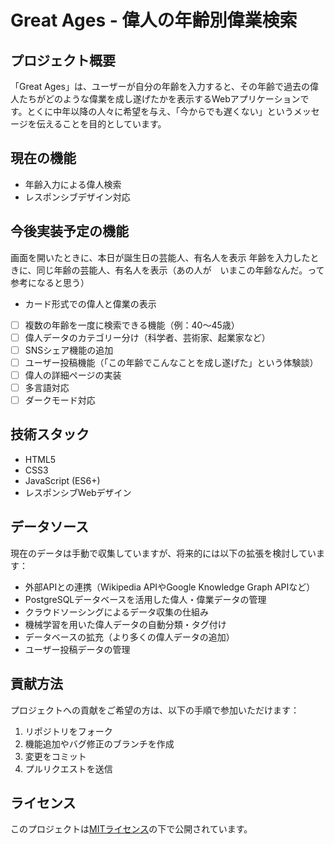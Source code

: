# Great Ages - 偉人の年齢別偉業検索

## プロジェクト概要

「Great Ages」は、ユーザーが自分の年齢を入力すると、その年齢で過去の偉人たちがどのような偉業を成し遂げたかを表示するWebアプリケーションです。とくに中年以降の人々に希望を与え、「今からでも遅くない」というメッセージを伝えることを目的としています。

## 現在の機能

- 年齢入力による偉人検索
- レスポンシブデザイン対応

## 今後実装予定の機能

画面を開いたときに、本日が誕生日の芸能人、有名人を表示
年齢を入力したときに、同じ年齢の芸能人、有名人を表示（あの人が　いまこの年齢なんだ。って参考になると思う）
- カード形式での偉人と偉業の表示
- [ ] 複数の年齢を一度に検索できる機能（例：40〜45歳）
- [ ] 偉人データのカテゴリー分け（科学者、芸術家、起業家など）
- [ ] SNSシェア機能の追加
- [ ] ユーザー投稿機能（「この年齢でこんなことを成し遂げた」という体験談）
- [ ] 偉人の詳細ページの実装
- [ ] 多言語対応
- [ ] ダークモード対応

## 技術スタック

- HTML5
- CSS3
- JavaScript (ES6+)
- レスポンシブWebデザイン

## データソース

現在のデータは手動で収集していますが、将来的には以下の拡張を検討しています：

- 外部APIとの連携（Wikipedia APIやGoogle Knowledge Graph APIなど）
- PostgreSQLデータベースを活用した偉人・偉業データの管理
- クラウドソーシングによるデータ収集の仕組み
- 機械学習を用いた偉人データの自動分類・タグ付け
- データベースの拡充（より多くの偉人データの追加）
- ユーザー投稿データの管理

## 貢献方法

プロジェクトへの貢献をご希望の方は、以下の手順で参加いただけます：

1. リポジトリをフォーク
2. 機能追加やバグ修正のブランチを作成
3. 変更をコミット
4. プルリクエストを送信

## ライセンス

このプロジェクトは[MITライセンス](LICENSE)の下で公開されています。 